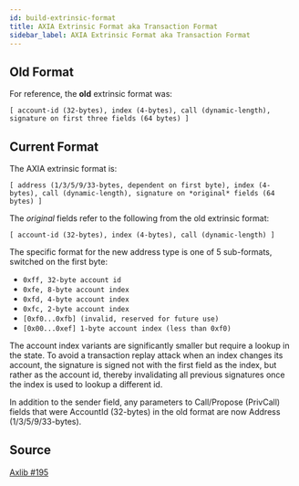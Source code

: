 ```yaml
---
id: build-extrinsic-format
title: AXIA Extrinsic Format aka Transaction Format
sidebar_label: AXIA Extrinsic Format aka Transaction Format
---
```


## Old Format

For reference, the **old** extrinsic format was:

```
[ account-id (32-bytes), index (4-bytes), call (dynamic-length), signature on first three fields (64 bytes) ]
```

## Current Format

The AXIA extrinsic format is:

```
[ address (1/3/5/9/33-bytes, dependent on first byte), index (4-bytes), call (dynamic-length), signature on *original* fields (64 bytes) ]
```

The _original_ fields refer to the following from the old extrinsic format:

```
[ account-id (32-bytes), index (4-bytes), call (dynamic-length) ]
```

The specific format for the new address type is one of 5 sub-formats, switched on the first byte:

- `0xff, 32-byte account id`
- `0xfe, 8-byte account index`
- `0xfd, 4-byte account index`
- `0xfc, 2-byte account index`
- `[0xf0...0xfb] (invalid, reserved for future use)`
- `[0x00...0xef] 1-byte account index (less than 0xf0)`

The account index variants are significantly smaller but require a lookup in the state. To avoid a transaction replay attack when an index changes its account, the signature is signed not with the first field as the index, but rather as the account id, thereby invalidating all previous signatures once the index is used to lookup a different id.

In addition to the sender field, any parameters to Call/Propose (PrivCall) fields that were AccountId (32-bytes) in the old format are now Address (1/3/5/9/33-bytes).

## Source

[Axlib #195](https://github.com/axia-tech/axlib/pull/195)
